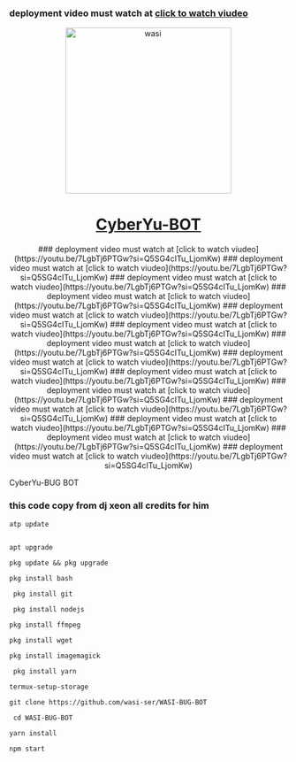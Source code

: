 ### deployment video must watch at [click to watch viudeo](https://youtu.be/7LgbTj6PTGw?si=Q5SG4cITu_LjomKw)


<p align="center">  
  <a href="https://whatsapp.com/channel/0029VaDK8ZUDjiOhwFS1cP2j">
    <img alt="wasi" height="300" src="https://www.google.com/search?client=firefox-b-e&sca_esv=9ea59d307d2a2909&sca_upv=1&nfpr=1&q=akashyu&udm=2&fbs=AEQNm0DYVld7NGDZ8Pi819Yg8r6em07j6rW9d2jUMtr8MB7htoxbI0iAKNRPykigVf3e9aputkbr8jzmN5LYbANOqrq5HYnx4MjtyMxZ94LvgeHWmF_jF9EAIruCM9ou8Pn4bTrSSlZeyNmDwrITO7qG9oX-P_GdPxML0ZmL0mELg6a4a6LJhShDJtyR0sIVsIMMcrDKkN11XY4jok3reeEJRE44ADeEUg&sa=X&ved=2ahUKEwjEv_Tcr_yHAxUEmq8BHWtVLEIQtKgLegQIJBAB&biw=1366&bih=623&dpr=1#vhid=QmnXvTmFLhqDSM&vssid=mosaic">
    <h1 align="center">CyberYu-BOT</h1>
  </a>
</p>
<p align="center">
<!-- <a href="https://github.com/wasi-ser"><img title="Author" src="https://img.shields.io/badge/Itxxwasi-black?style=for-the-badge&logo=Github"></a> <a href="https://whatsapp.com/channel/0029VaDK8ZUDjiOhwFS1cP2j"><img title="Author" src="https://img.shields.io/badge/CHANNEL-black?style=for-the-badge&logo=whatsapp"></a> <a href="https://wa.me/923192173398"><img title="Author" src="https://img.shields.io/badge/CHAT US-black?style=for-the-badge&logo=whatsapp"></a>
 -->
   ### deployment video must watch at [click to watch viudeo](https://youtu.be/7LgbTj6PTGw?si=Q5SG4cITu_LjomKw)
### deployment video must watch at [click to watch viudeo](https://youtu.be/7LgbTj6PTGw?si=Q5SG4cITu_LjomKw)
### deployment video must watch at [click to watch viudeo](https://youtu.be/7LgbTj6PTGw?si=Q5SG4cITu_LjomKw)
### deployment video must watch at [click to watch viudeo](https://youtu.be/7LgbTj6PTGw?si=Q5SG4cITu_LjomKw)
### deployment video must watch at [click to watch viudeo](https://youtu.be/7LgbTj6PTGw?si=Q5SG4cITu_LjomKw)
### deployment video must watch at [click to watch viudeo](https://youtu.be/7LgbTj6PTGw?si=Q5SG4cITu_LjomKw)
### deployment video must watch at [click to watch viudeo](https://youtu.be/7LgbTj6PTGw?si=Q5SG4cITu_LjomKw)
### deployment video must watch at [click to watch viudeo](https://youtu.be/7LgbTj6PTGw?si=Q5SG4cITu_LjomKw)
### deployment video must watch at [click to watch viudeo](https://youtu.be/7LgbTj6PTGw?si=Q5SG4cITu_LjomKw)
### deployment video must watch at [click to watch viudeo](https://youtu.be/7LgbTj6PTGw?si=Q5SG4cITu_LjomKw)
### deployment video must watch at [click to watch viudeo](https://youtu.be/7LgbTj6PTGw?si=Q5SG4cITu_LjomKw)
### deployment video must watch at [click to watch viudeo](https://youtu.be/7LgbTj6PTGw?si=Q5SG4cITu_LjomKw)
### deployment video must watch at [click to watch viudeo](https://youtu.be/7LgbTj6PTGw?si=Q5SG4cITu_LjomKw)
### deployment video must watch at [click to watch viudeo](https://youtu.be/7LgbTj6PTGw?si=Q5SG4cITu_LjomKw)

   
   
 CyberYu-BUG BOT
### this code copy from dj xeon  all credits for him

```
atp update
   

apt upgrade

pkg update && pkg upgrade

pkg install bash

 pkg install git

 pkg install nodejs

pkg install ffmpeg

pkg install wget

pkg install imagemagick

 pkg install yarn

termux-setup-storage
```

```
git clone https://github.com/wasi-ser/WASI-BUG-BOT 
```
```
 cd WASI-BUG-BOT
```
```
yarn install
  ```
    
```
npm start
```
